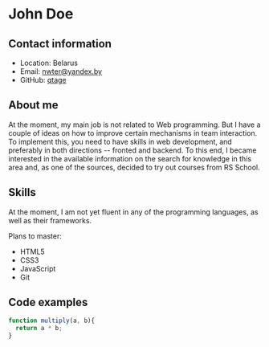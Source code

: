 # John Doe

## Contact information

- Location: Belarus
- Email: nwter@yandex.by
- GitHub: [qtage](https://github.com/qtage)

## About me

At the moment, my main job is not related to Web programming. But I have a couple of ideas on how to improve certain mechanisms in team interaction. To implement this, you need to have skills in web development, and preferably in both directions -- fronted and backend. To this end, I became interested in the available information on the search for knowledge in this area and, as one of the sources, decided to try out courses from RS School.

## Skills

At the moment, I am not yet fluent in any of the programming languages, as well as their frameworks.

Plans to master:
- HTML5
- CSS3
- JavaScript
- Git

## Code examples

```js
function multiply(a, b){
  return a * b;
}
```
